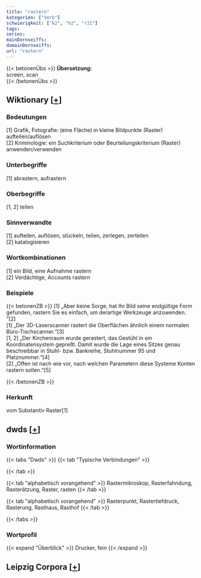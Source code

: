 ```yaml
---
title: "rastern"
kategorien: ["Verb"]
schwierigkeit: ["k2", "h2", "r21"]
tags:
series:
mainDornseiffs:
domainDornseiffs:
url: "rastern"
---
```


{{< betonenÜbs >}}
**Übersetzung:**  
screen, scan  
{{< /betonenÜbs >}}

## Wiktionary [[+](https://de.wiktionary.org/wiki/rastern)]

### Bedeutungen
[1] Grafik, Fotografie: (eine Fläche) in kleine Bildpunkte (Raster) aufteilen/auflösen  
[2] Kriminologie: ein Suchkriterium oder Beurteilungskriterium (Raster) anwenden/verwenden  

### Unterbegriffe
[1] abrastern, aufrastern  

### Oberbegriffe
[1, 2] teilen  

### Sinnverwandte
[1] aufteilen, auflösen, stückeln, teilen, zerlegen, zerteilen  
[2] katalogisieren  

### Wortkombinationen
[1] ein Bild, eine Aufnahme rastern  
[2] Verdächtige, Accounts rastern  

### Beispiele
{{< betonenZB >}}
[1] „Aber keine Sorge, hat Ihr Bild seine endgültige Form gefunden, rastern Sie es einfach, um derartige Werkzeuge anzuwenden. “[2]  
[1] „Der 3D-Laserscanner rastert die Oberflächen ähnlich einem normalen Büro-Tischscanner.“[3]  
[1, 2] „Der Kirchenraum wurde gerastert, das Gestühl in ein Koordinatensystem gepreßt. Damit wurde die Lage eines Sitzes genau beschreibbar in Stuhl- bzw. Bankreihe, Stuhlnummer 95 und Platznummer.“[4]  
[2] „Offen ist nach wie vor, nach welchen Parametern diese Systeme Konten rastern sollen.“[5]  

{{< /betonenZB >}}
### Herkunft
vom Substantiv Raster[1]  



## dwds [[+](https://www.dwds.de/wb/rastern)]

### Wortinformation
{{< tabs "Dwds" >}}
{{< tab "Typische Verbindungen" >}}

{{< /tab >}}

{{< tab "alphabetisch vorangehend" >}}
Rastermikroskop, Rasterfahndung, Rasterätzung, Raster, rasten
{{< /tab >}}

{{< tab "alphabetisch vorangehend" >}}
Rasterpunkt, Rastertiefdruck, Rasterung, Rasthaus, Rasthof
{{< /tab >}}

{{< /tabs >}}

### Wortprofil
{{< expand "Überblick" >}} Drucker, fein {{< /expand >}}

## Leipzig Corpora [[+](https://corpora.uni-leipzig.de/en/res?word=rastern&corpusId=deu_newscrawl-public_2018)]


